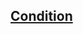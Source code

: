 ## [Condition](https://github.com/cam1x/epam-training/blob/master/src/by/epam/course/classprograming/Practice%20(tasks).pdf)
